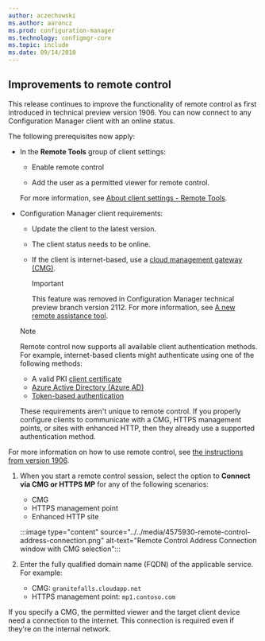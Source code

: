 ```yaml
---
author: aczechowski
ms.author: aaroncz
ms.prod: configuration-manager
ms.technology: configmgr-core
ms.topic: include
ms.date: 09/14/2010
---
```


## <a name="bkmk_remctrl"></a> Improvements to remote control

<!--4575930-->

This release continues to improve the functionality of remote control as first introduced in technical preview version 1906. You can now connect to any Configuration Manager client with an online status.

The following prerequisites now apply:

- In the **Remote Tools** group of client settings:

  - Enable remote control

  - Add the user as a permitted viewer for remote control.

  For more information, see [About client settings - Remote Tools](../../../../clients/deploy/about-client-settings.md#remote-tools).

- Configuration Manager client requirements:

  - Update the client to the latest version.

  - The client status needs to be online.

  - If the client is internet-based, use a [cloud management gateway (CMG)](../../../../clients/manage/cmg/overview.md).

    > [!IMPORTANT]
    > This feature was removed in Configuration Manager technical preview branch version 2112. For more information, see [A new remote assistance tool](../../../2021/technical-preview-2112.md#bkmk_cmgrc).

  > [!NOTE]
  > Remote control now supports all available client authentication methods. For example, internet-based clients might authenticate using one of the following methods:
  >
  > - A valid PKI [client certificate](../../../../clients/manage/cmg/configure-authentication.md#pki-certificate)
  > - [Azure Active Directory (Azure AD)](../../../../clients/deploy/deploy-clients-cmg-azure.md)
  > - [Token-based authentication](../../../../clients/deploy/deploy-clients-cmg-token.md)
  >
  > These requirements aren't unique to remote control. If you properly configure clients to communicate with a CMG, HTTPS management points, or sites with enhanced HTTP, then they already use a supported authentication method.

For more information on how to use remote control, see [the instructions from version 1906](../../../2019/technical-preview-1906.md#connect-to-a-client-from-the-console).

1. When you start a remote control session, select the option to **Connect via CMG or HTTPS MP** for any of the following scenarios:

    - CMG
    - HTTPS management point
    - Enhanced HTTP site

    :::image type="content" source="../../media/4575930-remote-control-address-connection.png" alt-text="Remote Control Address Connection window with CMG selection":::

1. Enter the fully qualified domain name (FQDN) of the applicable service. For example:

    - CMG: `granitefalls.cloudapp.net`
    - HTTPS management point: `mp1.contoso.com`

If you specify a CMG, the permitted viewer and the target client device need a connection to the internet. This connection is required even if they're on the internal network.
